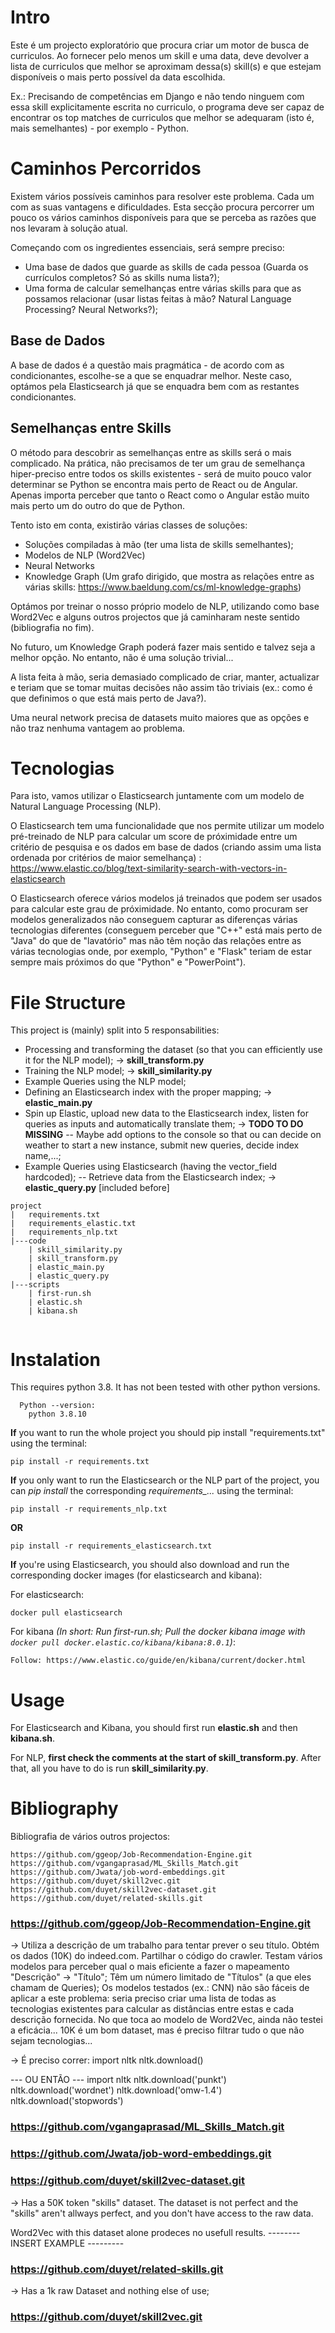# Intro

Este é um projecto exploratório que procura criar um motor de busca de curriculos. Ao fornecer pelo menos um skill e uma data, deve devolver a lista de curriculos que melhor se aproximam dessa(s) skill(s) e que estejam disponíveis o mais perto possível da data escolhida.

Ex.: Precisando de competências em Django e não tendo ninguem com essa skill explicitamente escrita no curriculo, o programa deve ser capaz de encontrar os top matches de curriculos que melhor se adequaram (isto é, mais semelhantes) - por exemplo - Python.

# Caminhos Percorridos

Existem vários possíveis caminhos para resolver este problema. Cada um com as suas vantagens e dificuldades. Esta secção procura percorrer um pouco os vários caminhos disponíveis para que se perceba as razões que nos levaram à solução atual.

Começando com os ingredientes essenciais, será sempre preciso:
 - Uma base de dados que guarde as skills de cada pessoa (Guarda os currículos completos? Só as skills numa lista?);
 - Uma forma de calcular semelhanças entre várias skills para que as possamos relacionar (usar listas feitas à mão? Natural Language Processing? Neural Networks?);


## Base de Dados
A base de dados é a questão mais pragmática - de acordo com as condicionantes, escolhe-se a que se enquadrar melhor.
Neste caso, optámos pela Elasticsearch já que se enquadra bem com as restantes condicionantes.

## Semelhanças entre Skills
O método para descobrir as semelhanças entre as skills será o mais complicado. Na prática, não precisamos de ter um grau de semelhança hiper-preciso entre todos os skills existentes - será de muito pouco valor determinar se Python se encontra mais perto de React ou de Angular. Apenas importa perceber que tanto o React como o Angular estão muito mais perto um do outro do que de Python.

Tento isto em conta, existirão várias classes de soluções:
  -  Soluções compiladas à mão (ter uma lista de skills semelhantes);
  -  Modelos de NLP (Word2Vec)
  -  Neural Networks
  -  Knowledge Graph (Um grafo dirigido, que mostra as relações entre as várias skills: https://www.baeldung.com/cs/ml-knowledge-graphs)

Optámos por treinar o nosso próprio modelo de NLP, utilizando como base Word2Vec e alguns outros projectos que já caminharam neste sentido (bibliografia no fim).

No futuro, um Knowledge Graph poderá fazer mais sentido e talvez seja a melhor opção. No entanto, não é uma solução trivial...

A lista feita à mão, seria demasiado complicado de criar, manter, actualizar e teriam que se tomar muitas decisões não assim tão triviais (ex.: como é que definimos o que está mais perto de Java?). 

Uma neural network precisa de datasets muito maiores que as opções e não traz nenhuma vantagem ao problema.

# Tecnologias
Para isto, vamos utilizar o Elasticsearch juntamente com um modelo de Natural Language Processing (NLP).

O Elasticsearch tem uma funcionalidade que nos permite utilizar um modelo pré-treinado de NLP para calcular um score de próximidade entre um critério de pesquisa e os dados em base de dados (criando assim uma lista ordenada por critérios de maior semelhança) : https://www.elastic.co/blog/text-similarity-search-with-vectors-in-elasticsearch

O Elasticsearch oferece vários modelos já treinados que podem ser usados para calcular este grau de próximidade. No entanto, como procuram ser modelos generalizados não conseguem capturar as diferenças várias tecnologias diferentes (conseguem perceber que "C++" está mais perto de "Java" do que de "lavatório" mas não têm noção das relações entre as várias tecnologias onde, por exemplo, "Python" e "Flask" teriam de estar sempre mais próximos do que "Python" e "PowerPoint").

# File Structure



This project is (mainly) split into 5 responsabilities:
 - Processing and transforming the dataset (so that you can efficiently use it for the NLP model); -> **skill_transform.py**
 - Training the NLP model; -> **skill_similarity.py**
 - Example Queries using the NLP model;
 - Defining an Elasticsearch index with the proper mapping; -> **elastic_main.py**
 - Spin up Elastic, upload new data to the Elasticsearch index, listen for queries as inputs and automatically translate them; -> **TODO TO DO  MISSING**
 -- Maybe add options to the console so that ou can decide on weather to start a new instance, submit new queries, decide index name,...;
 - Example Queries using Elasticsearch (having the vector_field hardcoded);
 -- Retrieve data from the Elasticsearch index; -> **elastic_query.py** [included before]


```
project
|   requirements.txt
|   requirements_elastic.txt
|   requirements_nlp.txt
|---code
    | skill_similarity.py
    | skill_transform.py
    | elastic_main.py
    | elastic_query.py
|---scripts
    | first-run.sh
    | elastic.sh
    | kibana.sh


```

# Instalation


This requires python 3.8. It has not been tested with other python versions.

```
  Python --version:
    python 3.8.10
```

**If** you want to run the whole project you should pip install "requirements.txt" using the terminal:

```
pip install -r requirements.txt
```

**If** you only want to run the Elasticsearch or the NLP part of the project, you can *pip install* the corresponding *requirements_...*  using the terminal:

```
pip install -r requirements_nlp.txt
```
**OR**
```
pip install -r requirements_elasticsearch.txt
```

**If** you're using Elasticsearch, you should also download and run the corresponding docker images (for elasticsearch and kibana):

For elasticsearch:
```
docker pull elasticsearch
```
For kibana *(In short: Run first-run.sh; Pull the docker kibana image with `docker pull docker.elastic.co/kibana/kibana:8.0.1`)*:
```
Follow: https://www.elastic.co/guide/en/kibana/current/docker.html
```


# Usage

For Elasticsearch and Kibana, you should first run **elastic.sh** and then **kibana.sh**.

For NLP, **first check the comments at the start of skill_transform.py**. After that, all you have to do is run **skill_similarity.py**.



# Bibliography
Bibliografia de vários outros projectos:

    https://github.com/ggeop/Job-Recommendation-Engine.git
    https://github.com/vgangaprasad/ML_Skills_Match.git
    https://github.com/Jwata/job-word-embeddings.git
    https://github.com/duyet/skill2vec.git
    https://github.com/duyet/skill2vec-dataset.git
    https://github.com/duyet/related-skills.git


###     https://github.com/ggeop/Job-Recommendation-Engine.git

-> Utiliza a descrição de um trabalho para tentar prever o seu título.
Obtém os dados (10K) do indeed.com.
Partilhar o código do crawler.
Testam vários modelos para perceber qual o mais eficiente a fazer o mapeamento "Descrição" -> "Título";
Têm um número limitado de "Títulos" (a que eles chamam de Queries);
Os modelos testados (ex.: CNN) não são fáceis de aplicar a este problema: seria preciso criar uma lista de todas as tecnologias existentes para calcular as distâncias entre estas e cada descrição fornecida.
No que toca ao modelo de Word2Vec, ainda não testei a eficácia... 10K é um bom dataset, mas é preciso filtrar tudo o que não sejam tecnologias...

-> É preciso correr:
import nltk
nltk.download()

--- OU ENTÃO ---
import nltk
nltk.download('punkt')
nltk.download('wordnet')
nltk.download('omw-1.4')
nltk.download('stopwords')


###     https://github.com/vgangaprasad/ML_Skills_Match.git

###    https://github.com/Jwata/job-word-embeddings.git



###    https://github.com/duyet/skill2vec-dataset.git
-> Has a 50K token "skills" dataset. The dataset is not perfect and the "skills" aren't allways perfect, and you don't have access to the raw data.

Word2Vec with this dataset alone prodeces no usefull results.
-------- INSERT EXAMPLE ---------

###    https://github.com/duyet/related-skills.git
-> Has a 1k raw Dataset and nothing else of use;

###    https://github.com/duyet/skill2vec.git